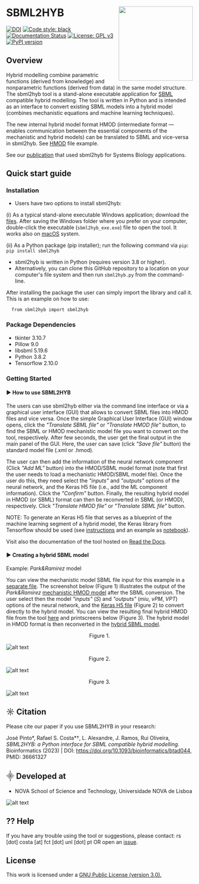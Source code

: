 # SBML2HYB <img align="right" src="https://github.com/rs-costa/sbml2hyb/blob/main/img/sbml2hyb_logo.png" width="200" />

[![DOI](https://zenodo.org/badge/DOI/10.5281/zenodo.7293206.svg)](https://doi.org/10.5281/zenodo.7293206) [![Code style: black](https://img.shields.io/badge/code%20style-black-000000.svg)](https://github.com/psf/black) [![Documentation Status](https://readthedocs.org/projects/sbml2hyb/badge/?version=latest)](https://sbml2hyb.readthedocs.io/en/latest/?badge=latest) [![License: GPL v3](https://img.shields.io/badge/License-GPLv3-blue.svg)](https://www.gnu.org/licenses/gpl-3.0) [![PyPI version](https://badge.fury.io/py/sbml2hyb.svg)](https://badge.fury.io/py/sbml2hyb)

## Overview
Hybrid modelling combine parametric functions (derived from knowledge) and nonparametric functions (derived from data) in the same model structure.
The sbml2hyb tool is a stand-alone executable application for [SBML](https://synonym.caltech.edu/) compatible hybrid modelling. The tool is written in Python and is intended as an interface to convert existing SBML models into a hybrid model (combines mechanistic equations and machine learning techniques).

The new internal hybrid model format HMOD (intermediate format — enables communication between the essential components of the mechanistic and hybrid models) can be translated to SBML and vice-versa in sbml2hyb. See [HMOD](https://github.com/rs-costa/sbml2hyb/blob/main/models/chassagnole1standard.hmod) file example.

See our [publication](https://www.mdpi.com/2673-2688/4/1/14) that used sbml2hyb for Systems Biology applications.

## Quick start guide
### Installation
- Users have two options to install sbml2hyb:

(i) As a typical stand-alone executable Windows application; download the [files](https://figshare.com/ndownloader/files/38688132). After saving the Windows folder where you prefer on your computer, double-click the executable (`sbml2hyb_exe.exe`) file to open the tool. It works also on [macOS](https://figshare.com/ndownloader/files/38688432) system. 

(ii) As a Python package (pip installer); run the following command via `pip`:
`pip install sbml2hyb`
- sbml2hyb is written in Python (requires version 3.8 or higher).
- Alternatively, you can clone this GitHub repository to a location on your computer's file system and then run `sbml2hyb.py` from the command-line.

After installing the package the user can simply import the library and call it. This is an example on how to use:

      from sbml2hyb import sbml2hyb

### Package Dependencies
- tkinter 3.10.7  
- Pillow 9.0  
- libsbml 5.19.6 
- Python 3.8.2
- Tensorflow 2.10.0

### Getting Started
#### ►  How to use SBML2HYB

The users can use sbml2hyb either via the command line interface or via a graphical user interface (GUI) that allows to convert SBML files into HMOD files and vice versa. 
Once the simple Graphical User Interface (GUI) window opens, click the *"Translate SBML file"* or *"Translate HMOD file"* button, to find the SBML or HMOD mechanistic model file you want to convert on the tool, respectively. After few seconds, the user get the final output in the main panel of the GUI. Here, the user can save (click *"Save file"* button) the standard model file (.xml or .hmod). 

The user can then add the information of the neural network component (Click *"Add ML"* button) into the HMOD/SBML model format (note that first the user needs to load a mechanistic HMOD/SBML model file). Once the user do this, they need select the *"inputs"* and *"outputs"* options of the neural network, and the Keras H5 file (i.e., add the ML component information). Click the *"Confirm"* button. Finally, the resulting hybrid model in HMOD (or SBML) format can then be reconverted in SBML (or HMOD), respectively. Click *"Translate HMOD file"* or *"Translate SBML file"* button. 

NOTE: To generate an Keras H5 file that serves as a blueprint of the machine learning segment of a hybrid model, the Keras library from Tensorflow should be used (see [instructions](https://github.com/r-costa/sbml2hyb/blob/main/createH5_instructions.txt) and an example as [notebook](https://github.com/rs-costa/sbml2hyb/blob/main/models/keras_H5/create_keras_h5.ipynb)).

Visit also the documentation of the tool hosted on [Read the Docs](https://sbml2hyb.readthedocs.io/en/latest/index.html#).

#### ►  Creating a hybrid SBML model

Example: *Park&Ramirez* model

You can view the mechanistic model SBML file input for this example in a [separate file](https://github.com/rs-costa/sbml2hyb/blob/main/models/parkramstandard.xml). The screenshot below (Figure 1) illustrates the output of the *Park&Ramirez* [mechanistic HMOD model](https://github.com/r-costa/sbml2hyb/blob/main/models/parkramstandard.hmod) after the SBML conversion. The user select then the model *"inputs"* (*S*) and *"outputs"* (*miu*, *vPM*, *VPT*) options of the neural network, and the [Keras H5 file](https://github.com/r-costa/sbml2hyb/blob/main/models/Park_Keras.h5) (Figure 2) to convert directly to the hybrid model. You can view the resulting final hybrid HMOD file from the tool [here](https://github.com/rs-costa/sbml2hyb/blob/main/models/parkramhyb.hmod) and printscreens below (Figure 3). The hybrid model in HMOD format is then reconverted in the [hybrid SBML model](https://github.com/rs-costa/sbml2hyb/blob/main/models/parkramhyb.xml). 

<div align="center"> Figure 1. </div>

![alt text](https://github.com/rs-costa/sbml2hyb/blob/main/img/Figure1.PNG)

<div align="center"> Figure 2. </div>

![alt text](https://github.com/rs-costa/sbml2hyb/blob/main/img/Figure2.PNG)

<div align="center"> Figure 3. </div>

![alt text](https://github.com/rs-costa/sbml2hyb/blob/main/img/Figure_3.png)

## ☼ Citation
Please cite our paper if you use SBML2HYB in your research:

José Pinto*, Rafael S. Costa*†, L. Alexandre, J. Ramos, Rui Oliveira, *SBML2HYB: a Python interface for SBML compatible hybrid modelling.*                  Bioinformatics (2023) | DOI: https://doi.org/10.1093/bioinformatics/btad044, PMID: 36661327

## ⸎ Developed at
- NOVA School of Science and Technology, Universidade NOVA de Lisboa

![alt text](https://github.com/rs-costa/sbml2hyb/blob/main/img/logo_new.png)

## ⁇ Help
If you have any trouble using the tool or suggestions, please contact:  rs [dot] costa [at] fct [dot] unl [dot] pt OR open an [issue](https://github.com/r-costa/sbml2hyb/issues).

## License
This work is licensed under a <a href="https://www.gnu.org/licenses/gpl-3.0.html"> GNU Public License (version 3.0).</a>
